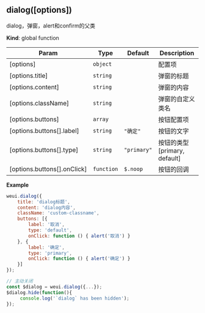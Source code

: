 <a name="dialog"></a>

## dialog([options])
dialog，弹窗，alert和confirm的父类

**Kind**: global function  

| Param | Type | Default | Description |
| --- | --- | --- | --- |
| [options] | <code>object</code> |  | 配置项 |
| [options.title] | <code>string</code> |  | 弹窗的标题 |
| [options.content] | <code>string</code> |  | 弹窗的内容 |
| [options.className] | <code>string</code> |  | 弹窗的自定义类名 |
| [options.buttons] | <code>array</code> |  | 按钮配置项 |
| [options.buttons[].label] | <code>string</code> | <code>&quot;确定&quot;</code> | 按钮的文字 |
| [options.buttons[].type] | <code>string</code> | <code>&quot;primary&quot;</code> | 按钮的类型 [primary, default] |
| [options.buttons[].onClick] | <code>function</code> | <code>$.noop</code> | 按钮的回调 |

**Example**  
```js
weui.dialog({    title: 'dialog标题',    content: 'dialog内容',    className: 'custom-classname',    buttons: [{        label: '取消',        type: 'default',        onClick: function () { alert('取消') }    }, {        label: '确定',        type: 'primary',        onClick: function () { alert('确定') }    }]});// 主动关闭const $dialog = weui.dialog({...});$dialog.hide(function(){     console.log('`dialog` has been hidden');});
```
